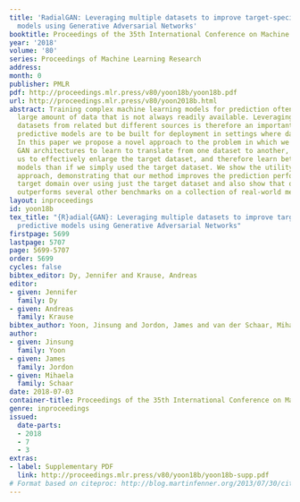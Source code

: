 ```yaml
---
title: 'RadialGAN: Leveraging multiple datasets to improve target-specific predictive
  models using Generative Adversarial Networks'
booktitle: Proceedings of the 35th International Conference on Machine Learning
year: '2018'
volume: '80'
series: Proceedings of Machine Learning Research
address: 
month: 0
publisher: PMLR
pdf: http://proceedings.mlr.press/v80/yoon18b/yoon18b.pdf
url: http://proceedings.mlr.press/v80/yoon2018b.html
abstract: Training complex machine learning models for prediction often requires a
  large amount of data that is not always readily available. Leveraging these external
  datasets from related but different sources is therefore an important task if good
  predictive models are to be built for deployment in settings where data can be rare.
  In this paper we propose a novel approach to the problem in which we use multiple
  GAN architectures to learn to translate from one dataset to another, thereby allowing
  us to effectively enlarge the target dataset, and therefore learn better predictive
  models than if we simply used the target dataset. We show the utility of such an
  approach, demonstrating that our method improves the prediction performance on the
  target domain over using just the target dataset and also show that our framework
  outperforms several other benchmarks on a collection of real-world medical datasets.
layout: inproceedings
id: yoon18b
tex_title: "{R}adial{GAN}: Leveraging multiple datasets to improve target-specific
  predictive models using Generative Adversarial Networks"
firstpage: 5699
lastpage: 5707
page: 5699-5707
order: 5699
cycles: false
bibtex_editor: Dy, Jennifer and Krause, Andreas
editor:
- given: Jennifer
  family: Dy
- given: Andreas
  family: Krause
bibtex_author: Yoon, Jinsung and Jordon, James and van der Schaar, Mihaela
author:
- given: Jinsung
  family: Yoon
- given: James
  family: Jordon
- given: Mihaela
  family: Schaar
date: 2018-07-03
container-title: Proceedings of the 35th International Conference on Machine Learning
genre: inproceedings
issued:
  date-parts:
  - 2018
  - 7
  - 3
extras:
- label: Supplementary PDF
  link: http://proceedings.mlr.press/v80/yoon18b/yoon18b-supp.pdf
# Format based on citeproc: http://blog.martinfenner.org/2013/07/30/citeproc-yaml-for-bibliographies/
---
```

